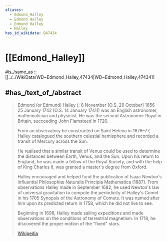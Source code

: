 ```yaml
---
aliases:
  - Edmond_Halley
  - Edmond Halley
  - Edmund Halley
  - Halley
has_id_wikidata: Q47434
---
```


# [[Edmond_Halley]] 

#is_/same_as :: [[../../WikiData/WD~Edmond_Halley,47434|WD~Edmond_Halley,47434]] 

## #has_/text_of_/abstract 

> Edmond (or Edmund) Halley  (; 8 November [O.S. 29 October] 1656 – 25 January 1742 [O.S. 14 January 1741]) 
> was an English astronomer, mathematician and physicist. 
> He was the second Astronomer Royal in Britain, succeeding John Flamsteed in 1720.
>
> From an observatory he constructed on Saint Helena in 1676–77, 
> Halley catalogued the southern celestial hemisphere and recorded a transit of Mercury across the Sun. 
> 
> He realised that a similar transit of Venus could be used to 
> determine the distances between Earth, Venus, and the Sun. 
> Upon his return to England, he was made a fellow of the Royal Society, 
> and with the help of King Charles II, was granted a master's degree from Oxford.
>
> Halley encouraged and helped fund 
> the publication of Isaac Newton's influential Philosophiæ Naturalis Principia Mathematica (1687). 
> From observations Halley made in September 1682, he used Newton's law of universal gravitation 
> to compute the periodicity of Halley's Comet in his 1705 Synopsis of the Astronomy of Comets. 
> It was named after him upon its predicted return in 1758, which he did not live to see.
>
> Beginning in 1698, Halley made sailing expeditions and made observations on the conditions of terrestrial magnetism. 
> In 1718, he discovered the proper motion of the "fixed" stars.
>
> [Wikipedia](https://en.wikipedia.org/wiki/Edmond%20Halley) 

